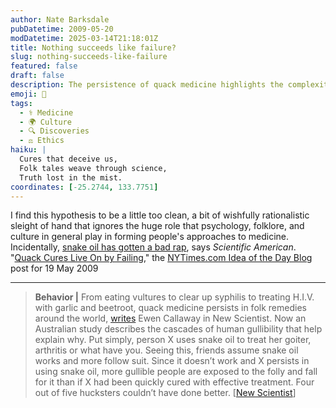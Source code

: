 ```yaml
---
author: Nate Barksdale
pubDatetime: 2009-05-20
modDatetime: 2025-03-14T21:18:01Z
title: Nothing succeeds like failure?
slug: nothing-succeeds-like-failure
featured: false
draft: false
description: The persistence of quack medicine highlights the complexities of belief and human psychology in health practices.
emoji: 🤔
tags:
  - ⚕️ Medicine
  - 🌍 Culture
  - 🔍 Discoveries
  - ⚖️ Ethics
haiku: |
  Cures that deceive us,  
  Folk tales weave through science,  
  Truth lost in the mist.
coordinates: [-25.2744, 133.7751]
---
```


I find this hypothesis to be a little too clean, a bit of wishfully rationalistic sleight of hand that ignores the huge role that psychology, folklore, and culture in general play in forming people's approaches to medicine. Incidentally, [snake oil has gotten a bad rap](http://www.scientificamerican.com/article.cfm?id=snake-oil-salesmen-knew-something), says _Scientific American_. "[Quack Cures Live On by Failing](http://ideas.blogs.nytimes.com/)," the [NYTimes.com Idea of the Day Blog](http://ideas.blogs.nytimes.com/) post for 19 May 2009

---

> **Behavior |** From eating vultures to clear up syphilis to treating H.I.V. with garlic and beetroot, quack medicine persists in folk remedies around the world, [writes](https://www.google.com/search?q=%22writes%22) Ewen Callaway in New Scientist. Now an Australian study describes the cascades of human gullibility that help explain why. Put simply, person X uses snake oil to treat her goiter, arthritis or what have you. Seeing this, friends assume snake oil works and more follow suit. Since it doesn’t work and X persists in using snake oil, more gullible people are exposed to the folly and fall for it than if X had been quickly cured with effective treatment. Four out of five hucksters couldn’t have done better. [[New Scientist](https://www.google.com/search?q=%22%5BNew%20Scientist%22)]
